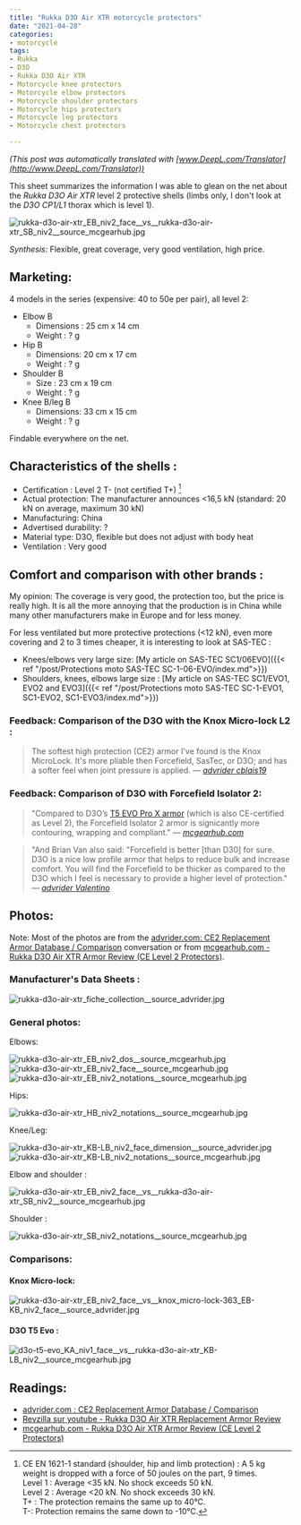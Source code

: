 ```yaml
---
title: "Rukka D3O Air XTR motorcycle protectors"
date: "2021-04-28"
categories:
- motorcycle
tags:
- Rukka
- D3O
- Rukka D3O Air XTR
- Motorcycle knee protectors
- Motorcycle elbow protectors
- Motorcycle shoulder protectors
- Motorcycle hips protectors
- Motorcycle leg protectors
- Motorcycle chest protectors

---
```


_(This post was automatically translated with [www.DeepL.com/Translator](http://www.DeepL.com/Translator))_

This sheet summarizes the information I was able to glean on the net about the _Rukka D3O Air XTR_ level 2 protective shells (limbs only, I don't look at the _D3O CP1/L1_ thorax which is level 1).

<!--more-->

![rukka-d3o-air-xtr_EB_niv2_face__vs__rukka-d3o-air-xtr_SB_niv2__source_mcgearhub.jpg](rukka-d3o-air-xtr_EB_niv2_face__vs__rukka-d3o-air-xtr_SB_niv2__source_mcgearhub.jpg)

_Synthesis:_ Flexible, great coverage, very good ventilation, high price.


Marketing:
-------------------

4 models in the series (expensive: 40 to 50e per pair), all level 2:

- Elbow B
    - Dimensions : 25 cm x 14 cm
    - Weight : ? g
- Hip B
    - Dimensions: 20 cm x 17 cm
    - Weight : ? g
- Shoulder B
    - Size : 23 cm x 19 cm
    - Weight : ? g
- Knee B/leg B 
    - Dimensions: 33 cm x 15 cm
    - Weight : ? g

Findable everywhere on the net.

Characteristics of the shells :
-----------------------------

- Certification : Level 2 T- (not certified T+) [^1]
- Actual protection: The manufacturer announces <16,5 kN (standard: 20 kN on average, maximum 30 kN)
- Manufacturing: China
- Advertised durability: ?
- Material type: D3O, flexible but does not adjust with body heat
- Ventilation : Very good


Comfort and comparison with other brands : 
------------------------------------------------

My opinion:
The coverage is very good, the protection too, but the price is really high. It is all the more annoying that the production is in China while many other manufacturers make in Europe and for less money.

For less ventilated but more protective protections (<12 kN), even more covering and 2 to 3 times cheaper, it is interesting to look at SAS-TEC :

- Knees/elbows very large size: [My article on SAS-TEC SC1/06EVO]({{< ref "/post/Protections moto SAS-TEC SC-1-06-EVO/index.md">}})
- Shoulders, knees, elbows large size : [My article on SAS-TEC SC1/EVO1, EVO2 and EVO3]({{< ref "/post/Protections moto SAS-TEC SC-1-EVO1, SC1-EVO2, SC1-EVO3/index.md">}})


### Feedback: Comparison of the D3O with the Knox Micro-lock L2 :

> The softest high protection (CE2) armor I've found is the Knox MicroLock. It's more pliable then Forcefield, SasTec, or D3O; and has a softer feel when joint pressure is applied. 
> — <cite>[advrider cblais19](https://advrider.com/f/threads/comfortable-knee-armor.1371777/#post-37833963)</cite>

### Feedback: Comparison of D3O with Forcefield Isolator 2:

> "Compared to D3O’s [T5 EVO Pro X armor](https://www.mcgearhub.com/motorcycle-armor/d3o-knee-elbow-armor-review-t5-evo-pro-x/) (which is also CE-certified as Level 2), the Forcefield Isolator 2 armor is signicantly more contouring, wrapping and compliant."
> — <cite>[mcgearhub.com](https://www.mcgearhub.com/motorcycle-armor/forcefield-isolator-2-armor-review-all-pads/)</cite>

> "And Brian Van also said: "Forcefield is better [than D30] for sure. D3O is a nice low profile armor that helps to reduce bulk and increase comfort. You will find the Forcefield to be thicker as compared to the D3O which I feel is necessary to provide a higher level of protection."
> — <cite>[advrider Valentino](https://advrider.com/f/threads/ce2-replacement-armor-database-comparison.1466522/page-4#post-40897652)</cite>

Photos:
--------

Note: Most of the photos are from the [advrider.com: CE2 Replacement Armor Database / Comparison](https://advrider.com/f/threads/ce2-replacement-armor-database-comparison.1466522/) conversation or from [mcgearhub.com - Rukka D3O Air XTR Armor Review (CE Level 2 Protectors)](https://www.mcgearhub.com/motorcycle-armor/rukka-d3o-air-xtr-armor-review-ce-level-2-protectors/).


### Manufacturer's Data Sheets :

![rukka-d3o-air-xtr_fiche_collection__source_advrider.jpg](rukka-d3o-air-xtr_fiche_collection__source_advrider.jpg)

### General photos:

Elbows:

![rukka-d3o-air-xtr_EB_niv2_dos__source_mcgearhub.jpg](rukka-d3o-air-xtr_EB_niv2_dos__source_mcgearhub.jpg)
![rukka-d3o-air-xtr_EB_niv2_face__source_mcgearhub.jpg](rukka-d3o-air-xtr_EB_niv2_face__source_mcgearhub.jpg)
![rukka-d3o-air-xtr_EB_niv2_notations__source_mcgearhub.jpg](rukka-d3o-air-xtr_EB_niv2_notations__source_mcgearhub.jpg)

Hips:

![rukka-d3o-air-xtr_HB_niv2_notations__source_mcgearhub.jpg](rukka-d3o-air-xtr_HB_niv2_notations__source_mcgearhub.jpg)

Knee/Leg:

![rukka-d3o-air-xtr_KB-LB_niv2_face_dimension__source_advrider.jpg](rukka-d3o-air-xtr_KB-LB_niv2_face_dimension__source_advrider.jpg)
![rukka-d3o-air-xtr_KB-LB_niv2_notations__source_mcgearhub.jpg](rukka-d3o-air-xtr_KB-LB_niv2_notations__source_mcgearhub.jpg)

Elbow and shoulder :

![rukka-d3o-air-xtr_EB_niv2_face__vs__rukka-d3o-air-xtr_SB_niv2__source_mcgearhub.jpg](rukka-d3o-air-xtr_EB_niv2_face__vs__rukka-d3o-air-xtr_SB_niv2__source_mcgearhub.jpg)

Shoulder :

![rukka-d3o-air-xtr_SB_niv2_notations__source_mcgearhub.jpg](rukka-d3o-air-xtr_SB_niv2_notations__source_mcgearhub.jpg)



### Comparisons:

#### Knox Micro-lock:

![rukka-d3o-air-xtr_EB_niv2_face__vs__knox_micro-lock-363_EB-KB_niv2_face__source_advrider.jpg](rukka-d3o-air-xtr_EB_niv2_face__vs__knox_micro-lock-363_EB-KB_niv2_face__source_advrider.jpg)


#### D3O T5 Evo :

![d3o-t5-evo_KA_niv1_face__vs__rukka-d3o-air-xtr_KB-LB_niv2__source_mcgearhub.jpg](d3o-t5-evo_KA_niv1_face__vs__rukka-d3o-air-xtr_KB-LB_niv2__source_mcgearhub.jpg)



Readings:
----------

- [advrider.com : CE2 Replacement Armor Database / Comparison](https://advrider.com/f/threads/ce2-replacement-armor-database-comparison.1466522/)
- [Revzilla sur youtube - Rukka D3O Air XTR Replacement Armor Review](https://www.youtube.com/watch?v=UOx3L0t3X0M)
- [mcgearhub.com - Rukka D3O Air XTR Armor Review (CE Level 2 Protectors)](https://www.mcgearhub.com/motorcycle-armor/rukka-d3o-air-xtr-armor-review-ce-level-2-protectors/)

[^1]: CE EN 1621-1 standard (shoulder, hip and limb protection) : A 5 kg weight is dropped with a force of 50 joules on the part, 9 times.<br />
Level 1 : Average <35 kN. No shock exceeds 50 kN.<br />
Level 2 : Average <20 kN. No shock exceeds 30 kN.<br />
T+ : The protection remains the same up to 40°C.<br />
T-: Protection remains the same down to -10°C.